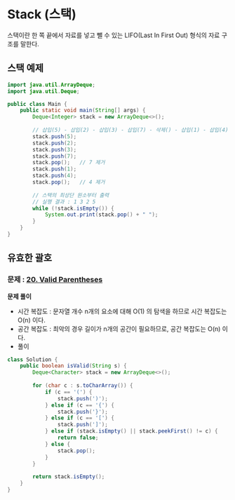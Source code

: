# Stack (스택)

스택이란 한 쪽 끝에서 자료를 넣고 뺄 수 있는 LIFO(Last In First Out) 형식의 자료 구조를 말한다.

## 스택 예제
```java
import java.util.ArrayDeque;
import java.util.Deque;

public class Main {
    public static void main(String[] args) {
        Deque<Integer> stack = new ArrayDeque<>();
        
        // 삽입(5) - 삽입(2) - 삽입(3) - 삽입(7) - 삭제() - 삽입(1) - 삽입(4) - 삭제()
        stack.push(5);
        stack.push(2);
        stack.push(3);
        stack.push(7);
        stack.pop();   // 7 제거
        stack.push(1);
        stack.push(4);
        stack.pop();   // 4 제거
        
        // 스택의 최상단 원소부터 출력
        // 실행 결과 : 1 3 2 5
        while (!stack.isEmpty()) {
            System.out.print(stack.pop() + " ");
        }
    }
}
```

## 유효한 괄호
### 문제 : [20. Valid Parentheses](https://leetcode.com/problems/valid-parentheses/)
**문제 풀이**
- 시간 복잡도 : 문자열 개수 n개의 요소에 대해 O(1) 의 탐색을 하므로 시간 복잡도는 O(n) 이다.
- 공간 복잡도 : 최악의 경우 길이가 n개의 공간이 필요하므로, 공간 복잡도는 O(n) 이다.
- 풀이
```java
class Solution {
    public boolean isValid(String s) {
        Deque<Character> stack = new ArrayDeque<>();
        
        for (char c : s.toCharArray()) {
            if (c == '(') {
                stack.push(')');
            } else if (c == '{') {
                stack.push('}');
            } else if (c == '[') {
                stack.push(']');
            } else if (stack.isEmpty() || stack.peekFirst() != c) {
                return false;
            } else {
                stack.pop();
            }
        }
        
        return stack.isEmpty();
    }
}
```